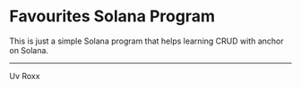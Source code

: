 # Favourites Solana Program 

This is just a simple Solana program that helps learning CRUD with anchor on Solana.

---

Uv Roxx